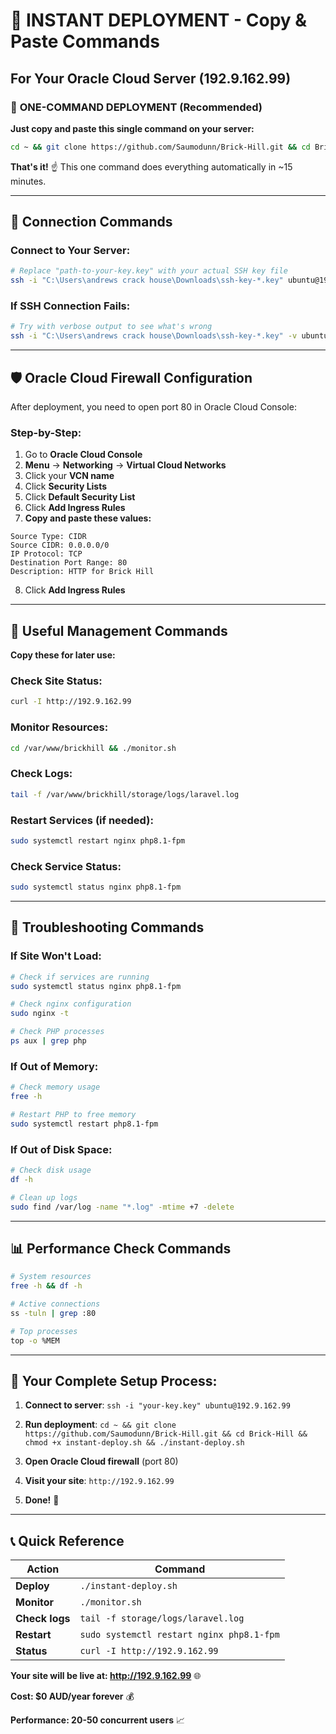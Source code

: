 # 🚀 INSTANT DEPLOYMENT - Copy & Paste Commands

## For Your Oracle Cloud Server (192.9.162.99)

### 🎯 **ONE-COMMAND DEPLOYMENT** (Recommended)

**Just copy and paste this single command on your server:**

```bash
cd ~ && git clone https://github.com/Saumodunn/Brick-Hill.git && cd Brick-Hill && chmod +x instant-deploy.sh && ./instant-deploy.sh
```

**That's it!** ☝️ This one command does everything automatically in ~15 minutes.

---

## 🔗 **Connection Commands**

### **Connect to Your Server:**
```bash
# Replace "path-to-your-key.key" with your actual SSH key file
ssh -i "C:\Users\andrews crack house\Downloads\ssh-key-*.key" ubuntu@192.9.162.99
```

### **If SSH Connection Fails:**
```bash
# Try with verbose output to see what's wrong
ssh -i "C:\Users\andrews crack house\Downloads\ssh-key-*.key" -v ubuntu@192.9.162.99
```

---

## 🛡️ **Oracle Cloud Firewall Configuration**

After deployment, you need to open port 80 in Oracle Cloud Console:

### **Step-by-Step:**
1. Go to **Oracle Cloud Console**
2. **Menu** → **Networking** → **Virtual Cloud Networks** 
3. Click your **VCN name**
4. Click **Security Lists**
5. Click **Default Security List**
6. Click **Add Ingress Rules**
7. **Copy and paste these values:**

```
Source Type: CIDR
Source CIDR: 0.0.0.0/0
IP Protocol: TCP  
Destination Port Range: 80
Description: HTTP for Brick Hill
```

8. Click **Add Ingress Rules**

---

## 🔧 **Useful Management Commands**

**Copy these for later use:**

### **Check Site Status:**
```bash
curl -I http://192.9.162.99
```

### **Monitor Resources:**
```bash
cd /var/www/brickhill && ./monitor.sh
```

### **Check Logs:**
```bash
tail -f /var/www/brickhill/storage/logs/laravel.log
```

### **Restart Services (if needed):**
```bash
sudo systemctl restart nginx php8.1-fpm
```

### **Check Service Status:**
```bash
sudo systemctl status nginx php8.1-fpm
```

---

## 🚨 **Troubleshooting Commands**

### **If Site Won't Load:**
```bash
# Check if services are running
sudo systemctl status nginx php8.1-fpm

# Check nginx configuration
sudo nginx -t

# Check PHP processes
ps aux | grep php
```

### **If Out of Memory:**
```bash
# Check memory usage
free -h

# Restart PHP to free memory
sudo systemctl restart php8.1-fpm
```

### **If Out of Disk Space:**
```bash
# Check disk usage
df -h

# Clean up logs
sudo find /var/log -name "*.log" -mtime +7 -delete
```

---

## 📊 **Performance Check Commands**

```bash
# System resources
free -h && df -h

# Active connections
ss -tuln | grep :80

# Top processes
top -o %MEM
```

---

## 🎯 **Your Complete Setup Process:**

1. **Connect to server**: `ssh -i "your-key.key" ubuntu@192.9.162.99`

2. **Run deployment**: `cd ~ && git clone https://github.com/Saumodunn/Brick-Hill.git && cd Brick-Hill && chmod +x instant-deploy.sh && ./instant-deploy.sh`

3. **Open Oracle Cloud firewall** (port 80)

4. **Visit your site**: `http://192.9.162.99`

5. **Done!** 🎉

---

## 📞 **Quick Reference**

| Action | Command |
|--------|---------|
| **Deploy** | `./instant-deploy.sh` |
| **Monitor** | `./monitor.sh` |
| **Check logs** | `tail -f storage/logs/laravel.log` |
| **Restart** | `sudo systemctl restart nginx php8.1-fpm` |
| **Status** | `curl -I http://192.9.162.99` |

**Your site will be live at: http://192.9.162.99** 🌐

**Cost: $0 AUD/year forever** 💰

**Performance: 20-50 concurrent users** 📈
